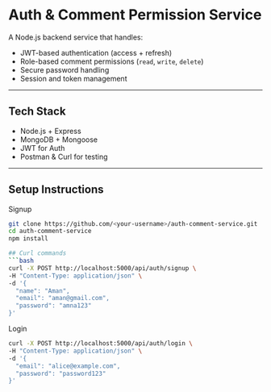 # Auth & Comment Permission Service

A Node.js backend service that handles:
- JWT-based authentication (access + refresh)
- Role-based comment permissions (`read`, `write`, `delete`)
- Secure password handling
- Session and token management

---

## Tech Stack

- Node.js + Express
- MongoDB + Mongoose
- JWT for Auth
- Postman & Curl for testing

---

## Setup Instructions

Signup
```bash
git clone https://github.com/<your-username>/auth-comment-service.git
cd auth-comment-service
npm install

## Curl commands
```bash
curl -X POST http://localhost:5000/api/auth/signup \
-H "Content-Type: application/json" \
-d '{
  "name": "Aman",
  "email": "aman@gmail.com",
  "password": "amna123"
}'
```
Login
```bash
curl -X POST http://localhost:5000/api/auth/login \
-H "Content-Type: application/json" \
-d '{
  "email": "alice@example.com",
  "password": "password123"
}'
```

